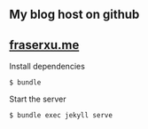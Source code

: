 ## My blog host on github

## [fraserxu.me](https://fraserxu.me)

Install dependencies

```
$ bundle
```

Start the server

```
$ bundle exec jekyll serve
```
